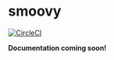 # smoovy

[![CircleCI](https://circleci.com/gh/davideperozzi/smoovy/tree/master.svg?style=svg)](https://circleci.com/gh/davideperozzi/smoovy/tree/master)

**Documentation coming soon!**